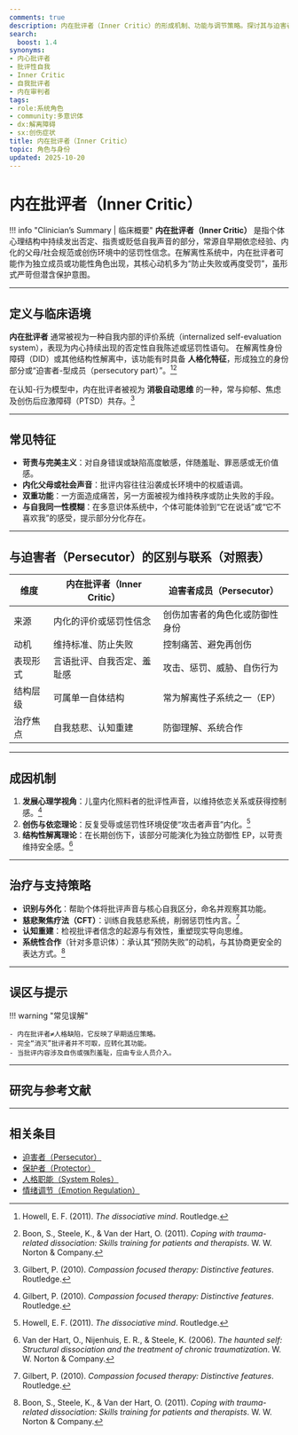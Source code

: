 ```yaml
---
comments: true
description: 内在批评者（Inner Critic）的形成机制、功能与调节策略。探讨其与迫害者（Persecutor）及自我评价系统的关系，区分临床与社群语境的不同用法。
search:
  boost: 1.4
synonyms:
- 内心批评者
- 批评性自我
- Inner Critic
- 自我批评者
- 内在审判者
tags:
- role:系统角色
- community:多意识体
- dx:解离障碍
- sx:创伤症状
title: 内在批评者（Inner Critic）
topic: 角色与身份
updated: 2025-10-20
---
```


# 内在批评者（Inner Critic）

!!! info "Clinician’s Summary | 临床概要"
    **内在批评者（Inner Critic）** 是指个体心理结构中持续发出否定、指责或贬低自我声音的部分，常源自早期依恋经验、内化的父母/社会规范或创伤环境中的惩罚性信念。在解离性系统中，内在批评者可能作为独立成员或功能性角色出现，其核心动机多为“防止失败或再度受罚”，虽形式严苛但潜含保护意图。

---

## 定义与临床语境

**内在批评者** 通常被视为一种自我内部的评价系统（internalized self-evaluation system），表现为内心持续出现的否定性自我陈述或惩罚性语句。
在解离性身份障碍（DID）或其他结构性解离中，该功能有时具备 **人格化特征**，形成独立的身份部分或“迫害者-型成员（persecutory part）”。[^howell2011][^boon2011]

在认知-行为模型中，内在批评者被视为 **消极自动思维** 的一种，常与抑郁、焦虑及创伤后应激障碍（PTSD）共存。[^gilbert2010]

---

## 常见特征

- **苛责与完美主义**：对自身错误或缺陷高度敏感，伴随羞耻、罪恶感或无价值感。
- **内化父母或社会声音**：批评内容往往沿袭成长环境中的权威语调。
- **双重功能**：一方面造成痛苦，另一方面被视为维持秩序或防止失败的手段。
- **与自我同一性模糊**：在多意识体系统中，个体可能体验到“它在说话”或“它不喜欢我”的感受，提示部分分化存在。

---

## 与迫害者（Persecutor）的区别与联系（对照表）

| 维度 | 内在批评者（Inner Critic） | 迫害者成员（Persecutor） |
|------|----------------------------|---------------------------|
| 来源 | 内化的评价或惩罚性信念 | 创伤加害者的角色化或防御性身份 |
| 动机 | 维持标准、防止失败 | 控制痛苦、避免再创伤 |
| 表现形式 | 言语批评、自我否定、羞耻感 | 攻击、惩罚、威胁、自伤行为 |
| 结构层级 | 可属单一自体结构 | 常为解离性子系统之一（EP） |
| 治疗焦点 | 自我慈悲、认知重建 | 防御理解、系统合作 |

---

## 成因机制

1. **发展心理学视角**：儿童内化照料者的批评性声音，以维持依恋关系或获得控制感。[^gilbert2010]
2. **创伤与依恋理论**：反复受辱或惩罚性环境促使“攻击者声音”内化。[^howell2011]
3. **结构性解离理论**：在长期创伤下，该部分可能演化为独立防御性 EP，以苛责维持安全感。[^van2006]

---

## 治疗与支持策略

- **识别与外化**：帮助个体将批评声音与核心自我区分，命名并观察其功能。
- **慈悲聚焦疗法（CFT）**：训练自我慈悲系统，削弱惩罚性内言。[^gilbert2010]
- **认知重建**：检视批评者信念的起源与有效性，重塑现实导向思维。
- **系统性合作**（针对多意识体）：承认其“预防失败”的动机，与其协商更安全的表达方式。[^boon2011]

---

## 误区与提示

!!! warning "常见误解"

    - 内在批评者≠人格缺陷，它反映了早期适应策略。
    - 完全“消灭”批评者并不可取，应转化其功能。
    - 当批评内容涉及自伤或强烈羞耻，应由专业人员介入。

---

## 研究与参考文献

[^boon2011]: Boon, S., Steele, K., & Van der Hart, O. (2011). *Coping with trauma-related dissociation: Skills training for patients and therapists*. W. W. Norton & Company.
[^howell2011]: Howell, E. F. (2011). *The dissociative mind*. Routledge.
[^gilbert2010]: Gilbert, P. (2010). *Compassion focused therapy: Distinctive features*. Routledge.
[^van2006]: Van der Hart, O., Nijenhuis, E. R., & Steele, K. (2006). *The haunted self: Structural dissociation and the treatment of chronic traumatization*. W. W. Norton & Company.

---

## 相关条目

- [迫害者（Persecutor）](Persecutor.md)
- [保护者（Protector）](Protector.md)
- [人格职能（System Roles）](System-Roles.md)
- [情绪调节（Emotion Regulation）](Emotion-Regulation.md)